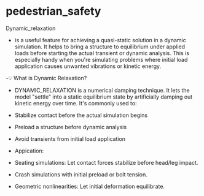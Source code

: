 # pedestrian_safety
Dynamic_relaxation

- is a useful feature for achieving a quasi-static solution in a dynamic simulation. It helps to bring a structure to equilibrium under applied loads before starting the actual transient or dynamic analysis. This is especially handy when you're simulating problems where initial load application causes unwanted vibrations or kinetic energy.

-💡 What is Dynamic Relaxation?
- DYNAMIC_RELAXATION is a numerical damping technique. It lets the model "settle" into a static equilibrium state by artificially damping out kinetic energy over time. It's commonly used to:

- Stabilize contact before the actual simulation begins

- Preload a structure before dynamic analysis

- Avoid transients from initial load application
- Appication:

- Seating simulations: Let contact forces stabilize before head/leg impact.

- Crash simulations with initial preload or bolt tension.

- Geometric nonlinearities: Let initial deformation equilibrate.
